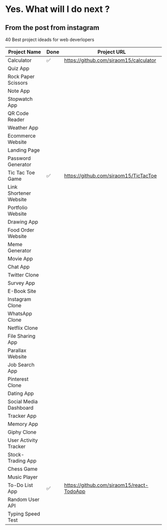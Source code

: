# Yes. What will I do next ?
## From the post from instagram
40 Best project ideads for web deverlopers


| Project Name           | Done | Project URL |
|------------------------|------|-------------|
| Calculator             |  ✅  |   https://github.com/siraom15/calculator          |
| Quiz App               |      |             |
| Rock Paper Scissors    |      |             |
| Note App               |      |             |
| Stopwatch App          |      |             |
| QR Code Reader         |      |             |
| Weather App            |      |             |
| Ecommerce Website      |      |             |
| Landing Page           |      |             |
| Password Generator     |      |             |
| Tic Tac Toe Game       |✅      |    https://github.com/siraom15/TicTacToe         |
| Link Shortener Website |      |             |
| Portfolio Website      |      |             |
| Drawing App            |      |             |
| Food Order Website     |      |             |
| Meme Generator         |      |             |
| Movie App              |      |             |
| Chat App               |      |             |
| Twitter Clone          |      |             |
| Survey App             |      |             |
| E-Book Site            |      |             |
| Instagram Clone        |      |             |
| WhatsApp Clone         |      |             |
| Netflix Clone          |      |             |
| File Sharing App       |      |             |
| Parallax Website       |      |             |
| Job Search App         |      |             |
| Pinterest Clone        |      |             |
| Dating App             |      |             |
| Social Media Dashboard |      |             |
| Tracker App            |      |             |
| Memory App             |      |             |
| Giphy Clone            |      |             |
| User Activity Tracker  |      |             |
| Stock-Trading App      |      |             |
| Chess Game             |      |             |
| Music Player           |      |             |
| To-Do List App         |✅      | https://github.com/siraom15/react-TodoApp            |
| Random User API        |      |             |
| Typing Speed Test      |      |             |


